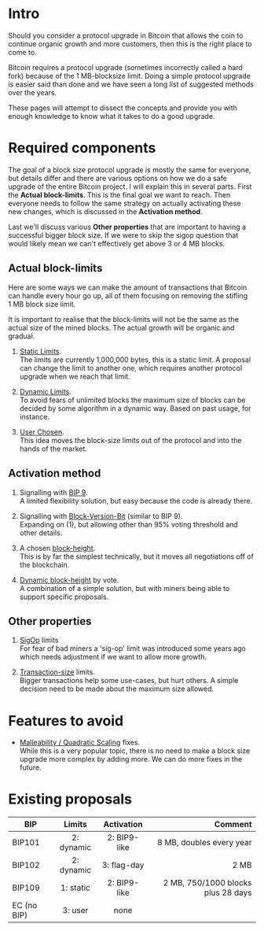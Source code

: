 # Intro

Should you consider a protocol upgrade in Bitcoin that allows the coin to continue organic growth and more customers, then this is the right place to come to.

Bitcoin requires a protocol upgrade (sometimes incorrectly called a hard fork) because of the 1&nbsp;MB-blocksize limit. Doing a simple protocol upgrade is easier said than done and we have seen a long list of suggested methods over the years.

These pages will attempt to dissect the concepts and provide you with enough knowledge to know what it takes to do a good upgrade.

# Required components

The goal of a block size protocol upgrade is mostly the same for everyone, but details differ and there are various options on how we do a safe upgrade of the entire Bitcoin project. I will explain this in several parts. First the **Actual block-limits**. This is the final goal we want to reach. Then everyone needs to follow the same strategy on actually activating these new changes, which is discussed in the **Activation method**.

Last we'll discuss various **Other properties** that are important to having a successful bigger block size. If we were to skip the sigop question that would likely mean we can't effectively get above 3 or 4 MB blocks.

## Actual block-limits

Here are some ways we can make the amount of transactions that Bitcoin can handle every hour go up, all of them focusing on removing the stifling 1&nbsp;MB block size limit.

It is important to realise that the block-limits will not be the same as
the actual size of the mined blocks. The actual growth will be organic and gradual.

1. [Static Limits](StaticLimits.md).  
The limits are currently 1,000,000 bytes, this is a static limit. A proposal can change the limit to another one, which requires another protocol upgrade when we reach that limit.

2. [Dynamic Limits](DynamicLimits.md).  
To avoid fears of unlimited blocks the maximum size of blocks can be decided by some algorithm in a dynamic way. Based on past usage, for instance.

3. [User Chosen](UserChosenLimits.md).  
This idea moves the block-size limits out of the protocol and into the hands of the market.

## Activation method

1. Signalling with [BIP 9](BIP9.md).  
A limited flexibility solution, but easy because the code is already there.

2. Signalling with [Block-Version-Bit](BIP9-like.md) (similar to BIP 9).  
Expanding on (1), but allowing other than 95% voting threshold and other details.

3. A chosen [block-height](Blockheight.md).  
This is by far the simplest technically, but it moves all negotiations off of the blockchain.

4. [Dynamic block-height](DynamicBlockheight.md) by vote.  
A combination of a simple solution, but with miners being able to support specific proposals.

## Other properties

1. [SigOp](SigOpLimits.md) limits  
For fear of bad miners a 'sig-op' limit was introduced some years ago which needs adjustment if we want to allow more growth.

2. [Transaction-size](TransactionSize.md) limits.  
Bigger transactions help some use-cases, but hurt others. A simple decision need to be made about the maximum size allowed.

# Features to avoid

* [Malleability / Quadratic Scaling](Malleability.md) fixes.  
While this is a very popular topic, there is no need to make a block size upgrade more complex by adding more. We can do more fixes in the future.

# Existing proposals

| BIP  | Limits | Activation | Comment|
| ---- | :-----:| :---------:| ------:|
|BIP101| 2: dynamic | 2: BIP9-like | 8&nbsp;MB, doubles every year |
|BIP102| 2: dynamic | 3: flag-day | 2&nbsp;MB |
|BIP109| 1: static | 2: BIP9-like | 2&nbsp;MB, 750/1000 blocks plus 28 days |
|EC (no BIP)| 3: user | none | |
